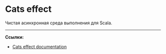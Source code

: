 # Cats effect

Чистая асинхронная среда выполнения для Scala.

---

**Ссылки:**
- [Cats effect documentation](https://typelevel.org/cats-effect/docs/getting-started)
